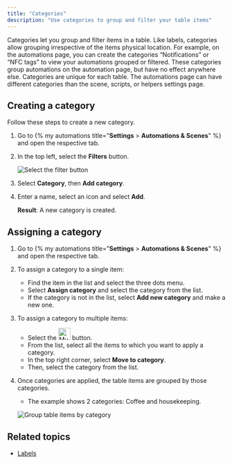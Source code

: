 ```yaml
---
title: "Categories"
description: "Use categories to group and filter your table items"
---
```


Categories let you group and filter items in a table. Like labels, categories allow grouping irrespective of the items physical location. For example, on the automations page, you can create the categories “Notifications” or “NFC tags” to view your automations grouped or filtered. These categories group automations on the automation page, but have no effect anywhere else. Categories are unique for each table. The automations page can have different categories than the scene, scripts, or helpers settings page.

## Creating a category

Follow these steps to create a new category.

1. Go to {% my automations title="**Settings** > **Automations & Scenes**" %} and open the respective tab.
2. In the top left,  select the **Filters** button.

    ![Select the filter button](/images/organizing/filters_01.png)
3. Select **Category**, then **Add category**.
4. Enter a name, select an icon and select **Add**.

   **Result**: A new category is created.

## Assigning a category

1. Go to {% my automations title="**Settings** > **Automations & Scenes**" %} and open the respective tab.
2. To assign a category to a single item:
   - Find the item in the list and select the three dots menu.
   - Select **Assign category** and select the category from the list.
   - If the category is not in the list, select **Add new category** and make a new one.
3. To assign a category to multiple items:
   - Select the <img height="28px" src="/images/organizing/multiselect_icon.png" alt="Multiselect icon"/> button.
   - From the list, select all the items to which you want to apply a category.
   - In the top right corner, select **Move to category**.
   - Then, select the category from the list.
4. Once categories are applied, the table items are grouped by those categories.
   - The example shows 2 categories: Coffee and housekeeping. 

    ![Group table items by category](/images/organizing/category_02.png)

## Related topics

- [Labels](/docs/organizing/labels/)
